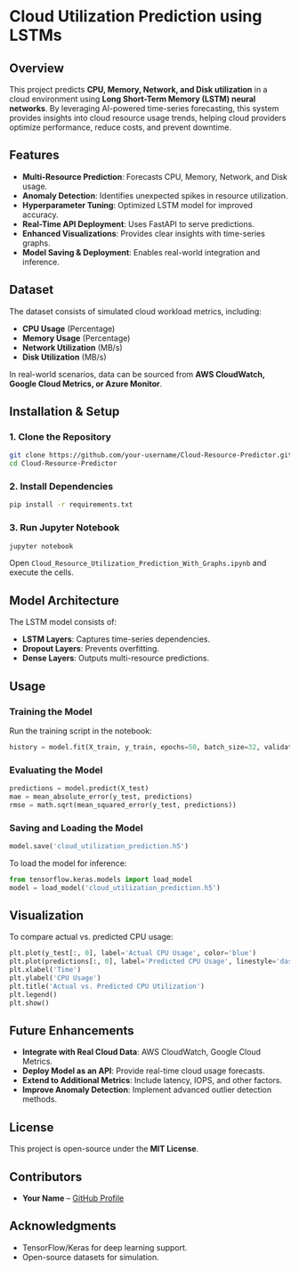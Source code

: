 # Cloud Utilization Prediction using LSTMs

## Overview
This project predicts **CPU, Memory, Network, and Disk utilization** in a cloud environment using **Long Short-Term Memory (LSTM) neural networks**. By leveraging AI-powered time-series forecasting, this system provides insights into cloud resource usage trends, helping cloud providers optimize performance, reduce costs, and prevent downtime.

## Features
- **Multi-Resource Prediction**: Forecasts CPU, Memory, Network, and Disk usage.
- **Anomaly Detection**: Identifies unexpected spikes in resource utilization.
- **Hyperparameter Tuning**: Optimized LSTM model for improved accuracy.
- **Real-Time API Deployment**: Uses FastAPI to serve predictions.
- **Enhanced Visualizations**: Provides clear insights with time-series graphs.
- **Model Saving & Deployment**: Enables real-world integration and inference.

## Dataset
The dataset consists of simulated cloud workload metrics, including:
- **CPU Usage** (Percentage)
- **Memory Usage** (Percentage)
- **Network Utilization** (MB/s)
- **Disk Utilization** (MB/s)

In real-world scenarios, data can be sourced from **AWS CloudWatch, Google Cloud Metrics, or Azure Monitor**.

## Installation & Setup
### 1. Clone the Repository
```sh
git clone https://github.com/your-username/Cloud-Resource-Predictor.git
cd Cloud-Resource-Predictor
```

### 2. Install Dependencies
```sh
pip install -r requirements.txt
```

### 3. Run Jupyter Notebook
```sh
jupyter notebook
```
Open `Cloud_Resource_Utilization_Prediction_With_Graphs.ipynb` and execute the cells.

## Model Architecture
The LSTM model consists of:
- **LSTM Layers**: Captures time-series dependencies.
- **Dropout Layers**: Prevents overfitting.
- **Dense Layers**: Outputs multi-resource predictions.

## Usage
### Training the Model
Run the training script in the notebook:
```python
history = model.fit(X_train, y_train, epochs=50, batch_size=32, validation_data=(X_test, y_test))
```

### Evaluating the Model
```python
predictions = model.predict(X_test)
mae = mean_absolute_error(y_test, predictions)
rmse = math.sqrt(mean_squared_error(y_test, predictions))
```

### Saving and Loading the Model
```python
model.save('cloud_utilization_prediction.h5')
```
To load the model for inference:
```python
from tensorflow.keras.models import load_model
model = load_model('cloud_utilization_prediction.h5')
```

## Visualization
To compare actual vs. predicted CPU usage:
```python
plt.plot(y_test[:, 0], label='Actual CPU Usage', color='blue')
plt.plot(predictions[:, 0], label='Predicted CPU Usage', linestyle='dashed', color='orange')
plt.xlabel('Time')
plt.ylabel('CPU Usage')
plt.title('Actual vs. Predicted CPU Utilization')
plt.legend()
plt.show()
```

## Future Enhancements
- **Integrate with Real Cloud Data**: AWS CloudWatch, Google Cloud Metrics.
- **Deploy Model as an API**: Provide real-time cloud usage forecasts.
- **Extend to Additional Metrics**: Include latency, IOPS, and other factors.
- **Improve Anomaly Detection**: Implement advanced outlier detection methods.

## License
This project is open-source under the **MIT License**.

## Contributors
- **Your Name** – [GitHub Profile](https://github.com/your-username)

## Acknowledgments
- TensorFlow/Keras for deep learning support.
- Open-source datasets for simulation.
